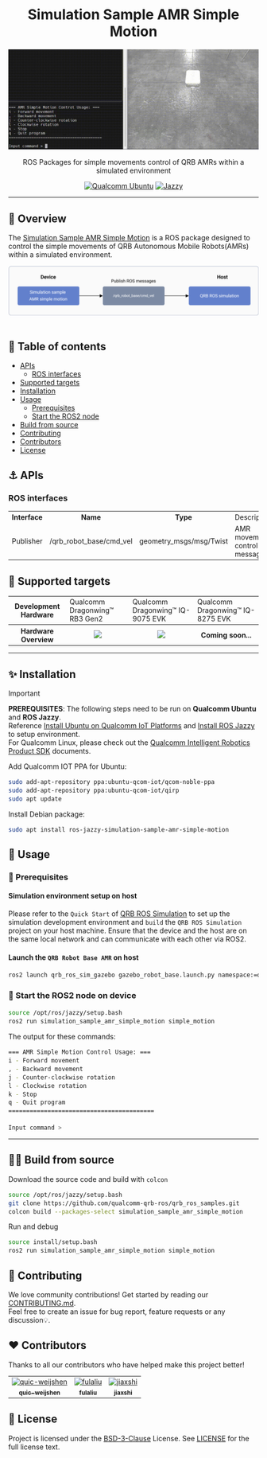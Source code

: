 <div align="center">
  <h1>Simulation Sample AMR Simple Motion</h1>
  <p align="center">
    <img src="./resource/simulation-amr-simple-motion-result.gif" alt="Qualcomm QRB ROS" title="Qualcomm QRB ROS" />
  </p>
  <p>ROS Packages for simple movements control of QRB AMRs within a simulated environment</p>
  
  <a href="https://ubuntu.com/download/qualcomm-iot" target="_blank"><img src="https://img.shields.io/badge/Qualcomm%20Ubuntu-E95420?style=for-the-badge&logo=ubuntu&logoColor=white" alt="Qualcomm Ubuntu"></a>
  <a href="https://docs.ros.org/en/jazzy/" target="_blank"><img src="https://img.shields.io/badge/ROS%20Jazzy-1c428a?style=for-the-badge&logo=ros&logoColor=white" alt="Jazzy"></a>
  
</div>

---

## 👋 Overview

The [Simulation Sample AMR Simple Motion](https://github.com/qualcomm-qrb-ros/qrb_ros_samples/tree/main/robotics/simulation_sample_amr_simple_motion) is a ROS package designed to control the simple movements of QRB Autonomous Mobile Robots(AMRs) within a simulated environment. 

<div align="center">
  <img src="./resource/simulation-amr-simple-motion-pipeline.png" alt="pipeline">
</div>

<br>

## 🔎 Table of contents
  * [APIs](#-apis)
     * [ROS interfaces](#ROS-interfaces)
  * [Supported targets](#-supported-targets)
  * [Installation](#-installation)
  * [Usage](#-usage)
     * [Prerequisites](#-prerequisites)
     * [Start the ROS2 node](#-start-the-ROS2-node-on-device)
  * [Build from source](#-build-from-source)
  * [Contributing](#-contributing)
  * [Contributors](#%EF%B8%8F-contributors)
  * [License](#-license)

## ⚓ APIs

### ROS interfaces

<table>
  <tr>
    <th>Interface</th>
    <th>Name</th>
    <th>Type</th>
    <td>Description</td>
  </tr>
  <tr>
    <td>Publisher</td>
    <td>/qrb_robot_base/cmd_vel</td>
    <td>geometry_msgs/msg/Twist</td>
    <td>AMR movement control message</td>
  </tr>
</table>

## 🎯 Supported targets

<table >
  <tr>
    <th>Development Hardware</th>
    <td>Qualcomm Dragonwing™ RB3 Gen2</td>
    <td>Qualcomm Dragonwing™ IQ-9075 EVK</td>
    <td>Qualcomm Dragonwing™ IQ-8275 EVK</td>
  </tr>
  <tr>
    <th>Hardware Overview</th>
    <th><a href="https://www.qualcomm.com/developer/hardware/rb3-gen-2-development-kit"><img src="https://s7d1.scene7.com/is/image/dmqualcommprod/rb3-gen2-carousel?fmt=webp-alpha&qlt=85" width="180"/></a></th>
    <th><a href="https://www.qualcomm.com/products/internet-of-things/industrial-processors/iq9-series/iq-9075"><img src="https://s7d1.scene7.com/is/image/dmqualcommprod/dragonwing-IQ-9075-EVK?$QC_Responsive$&fmt=png-alpha" width="160"></a></th>
    <th>Coming soon...</th>
  </tr>
</table>

---

## ✨ Installation

> [!IMPORTANT]
> **PREREQUISITES**: The following steps need to be run on **Qualcomm Ubuntu** and **ROS Jazzy**.<br>
> Reference [Install Ubuntu on Qualcomm IoT Platforms](https://ubuntu.com/download/qualcomm-iot) and [Install ROS Jazzy](https://docs.ros.org/en/jazzy/index.html) to setup environment. <br>
> For Qualcomm Linux, please check out the [Qualcomm Intelligent Robotics Product SDK](https://docs.qualcomm.com/bundle/publicresource/topics/80-70018-265/introduction_1.html?vproduct=1601111740013072&version=1.4&facet=Qualcomm%20Intelligent%20Robotics%20Product%20(QIRP)%20SDK) documents.

Add Qualcomm IOT PPA for Ubuntu:

```bash
sudo add-apt-repository ppa:ubuntu-qcom-iot/qcom-noble-ppa
sudo add-apt-repository ppa:ubuntu-qcom-iot/qirp
sudo apt update
```

Install Debian package:

```bash
sudo apt install ros-jazzy-simulation-sample-amr-simple-motion
```

## 🚀 Usage

### 🔹 Prerequisites

#### Simulation environment setup on host

Please refer to the `Quick Start` of [QRB ROS Simulation](https://github.com/qualcomm-qrb-ros/qrb_ros_simulation) to set up the simulation development environment and `build` the `QRB ROS Simulation` project on your host machine. Ensure that the device and the host are on the same local network and can communicate with each other via ROS2.

#### Launch the `QRB Robot Base AMR` on host

```bash
ros2 launch qrb_ros_sim_gazebo gazebo_robot_base.launch.py namespace:=qrb_robot_base enable_laser:=false
```

### 🔹 Start the ROS2 node on device

```bash
source /opt/ros/jazzy/setup.bash
ros2 run simulation_sample_amr_simple_motion simple_motion
```

The output for these commands:

```bash
=== AMR Simple Motion Control Usage: ===
i - Forward movement
, - Backward movement
j - Counter-clockwise rotation
l - Clockwise rotation
k - Stop
q - Quit program
=========================================

Input command >
```

---

## 👨‍💻 Build from source

Download the source code and build with `colcon`
```bash
source /opt/ros/jazzy/setup.bash
git clone https://github.com/qualcomm-qrb-ros/qrb_ros_samples.git
colcon build --packages-select simulation_sample_amr_simple_motion
```

Run and debug

```bash
source install/setup.bash
ros2 run simulation_sample_amr_simple_motion simple_motion
```

## 🤝 Contributing

We love community contributions! Get started by reading our [CONTRIBUTING.md](CONTRIBUTING.md).<br>
Feel free to create an issue for bug report, feature requests or any discussion💡.

## ❤️ Contributors

Thanks to all our contributors who have helped make this project better!

<table>
  <tr>
    <td align="center"><a href="https://github.com/quic-weijshen"><img src="https://avatars.githubusercontent.com/u/191950784?s=96&v=4" width="100" height="100" alt="quic-weijshen"/><br /><sub><b>quic-weijshen</b></sub></a></td>
    <td align="center"><a href="https://github.com/fulaliu"><img src="https://avatars.githubusercontent.com/u/129727781?v=4" width="100" height="100" alt="fulaliu"/><br /><sub><b>fulaliu</b></sub></a></td>
    <td align="center"><a href="https://github.com/jiaxshi"><img src="https://avatars.githubusercontent.com/u/147487233?v=4" width="100" height="100" alt="jiaxshi"/><br /><sub><b>jiaxshi</b></sub></a></td>
  </tr>
</table>

## 📜 License

Project is licensed under the [BSD-3-Clause](https://spdx.org/licenses/BSD-3-Clause.html) License. See [LICENSE](./LICENSE) for the full license text.